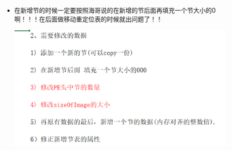 + 在新增节的时候一定要按照海哥说的在新增的节后面再填充一个节大小的0啊！！！在后面做移动重定位表的时候就出问题了！！

  ![](https://raw.githubusercontent.com/smallzhong/picgo-pic-bed/master/20200711162832.png)
